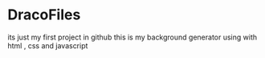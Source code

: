 # DracoFiles
its just my first project in github 
this is my background generator using with html , css and javascript
